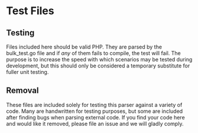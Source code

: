# Test Files

## Testing

Files included here should be valid PHP. They are parsed by the bulk_test.go file and if *any*
of them fails to compile, the test will fail. The purpose is to increase the speed with which
scenarios may be tested during development, but this should only be considered a temporary
substitute for fuller unit testing.

## Removal

These files are included solely for testing this parser against a variety of code. Many are
handwritten for testing purposes, but some are included after finding bugs when parsing
external code. If you find your code here and would like it removed, please file an issue
and we will gladly comply.



